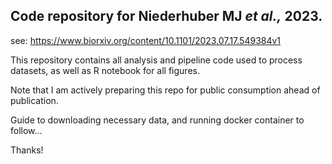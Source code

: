 ## Code repository for Niederhuber MJ *et al.,* 2023.

see: https://www.biorxiv.org/content/10.1101/2023.07.17.549384v1

This repository contains all analysis and pipeline code used to process datasets, as well as R notebook for all figures.

Note that I am actively preparing this repo for public consumption ahead of publication.

Guide to downloading necessary data, and running docker container to follow...

Thanks!
